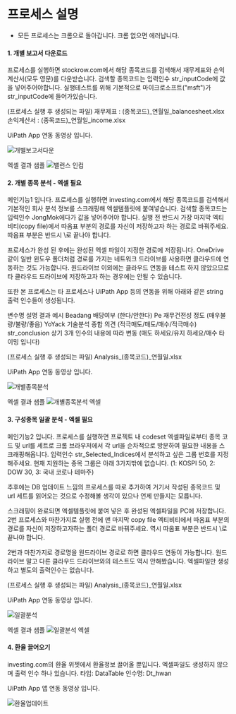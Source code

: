 # 프로세스 설명

- 모든 프로세스는 크롬으로 돌아갑니다. 크롬 없으면 에러납니다.


#### 1. 개별 보고서 다운로드
프로세스를 실행하면 stockrow.com에서 해당 종목코드를 검색해서 재무제표와 손익계산서(모두 영문)를 다운받습니다.
검색할 종목코드는 입력인수 str_inputCode에 값을 넣어주어야합니다.
실행테스트를 위해 기본적으로 마이크로소프트("msft")가 str_inputCode에 들어가있습니다. 

(프로세스 실행 후 생성되는 파일)
 재무제표 : (종목코드)_연월일_balancesheet.xlsx 
 손익계산서 : (종목코드)_연월일_income.xlsx


UiPath App 연동 동영상 입니다.

![개별보고서다운](https://user-images.githubusercontent.com/58212594/111160029-0c909280-85dd-11eb-8ef8-8a483f1a2018.gif)


엑셀 결과 샘플
![밸런스 인컴](https://user-images.githubusercontent.com/58212594/111162731-c852c180-85df-11eb-9089-f07aac324a06.gif)

#### 2. 개별 종목 분석 - 엑셀 필요
메인기능1 입니다.
프로세스를 실행하면 investing.com에서 해당 종목코드를 검색해서 기본적인 회사 분석 정보를 스크래핑해 엑셀템플릿에 붙여넣습니다.
검색할 종목코드는 입력인수 JongMok에다가 값을 넣어주어야 합니다.
실행 전 반드시 가장 마지막 엑티비티(copy file)에서 따옴표 부분의 경로를 자신이 저장하고자 하는 경로로 바꿔주세요.
따옴표 부분은 반드시 \로 끝나야 합니다.

프로세스가 완성 된 후에는 완성된 엑셀 파일이 지정한 경로에 저장됩니다.
OneDrive같이 일반 윈도우 폴더처럼 경로를 가지는 네트워크 드라이브를 사용하면 클라우드에 연동하는 것도 가능합니다.
원드라이브 이외에는 클라우드 연동을 테스트 하지 않았으므로 타 클라우드 드라이브에 저장하고자 하는 경우에는 안될 수 있습니다.

또한 본 프로세스는 타 프로세스나 UiPath App 등의 연동을 위해 아래와 같은 string 출력 인수들이 생성됩니다.

변수명		설명				결과 예시
Beadang		배당여부				(한다/안한다)
Pe		재무건전성 정도			(매우불량/불량/좋음)
YoYack		기술분석 종합 의견		(적극매도/매도/매수/적극매수)
str_conclusion	상기 3개 인수의 내용에 따라 변동	(매도 하세요/유지 하세요/매수 타이밍 입니다)

(프로세스 실행 후 생성되는 파일)
Analysis_(종목코드)_연월일.xlsx

UiPath App 연동 동영상 입니다.

![개별종목분석](https://user-images.githubusercontent.com/58212594/111160145-2b8f2480-85dd-11eb-9753-0488ba8a8c79.gif)

엑셀 결과 샘플
![개별종목분석 엑셀](https://user-images.githubusercontent.com/58212594/111175438-c3940a80-85eb-11eb-905a-f0fe2cfcb0d8.gif)

#### 3. 구성종목 일괄 분석 - 엑셀 필요
메인기능2 입니다.
프로세스를 실행하면 프로젝트 내 codeset 엑셀파일로부터 종목 코드 및 url를 세트로 크롬 브라우저에서 각 url을 순차적으로 방문하여 필요한 내용을 스크래핑해옵니다.
입력인수 str_Selected_Indices에서 분석하고 싶은 그룹 번호를 지정해주세요.
현재 지원하는 종목 그룹은 아래 3가지밖에 없습니다.
(1: KOSPI 50, 2: DOW 30, 3: 국내 코로나 테마주)

추후에는 DB 업데이트 느낌의 프로세스를 따로 추가하여 거기서 작성된 종목코드 및 url 세트를 읽어오는 것으로 수정해볼 생각이 있으나 언제 만들지는 모릅니다.

스크래핑이 완료되면 엑셀템플릿에 붙여 넣은 후 완성된 엑셀파일을 PC에 저장합니다.
2번 프로세스와 마찬가지로 실행 전에 맨 마지막 copy file 엑티비티에서 따옴표 부분의 경로를 자신이 저장하고자하는 폴더 경로로 바꿔주세요.
역시 따옴표 부분은 반드시 \로 끝나야 합니다.

2번과 마찬가지로 경로명을 원드라이브 경로로 하면 클라우드 연동이 가능합니다.
원드라이브 말고 다른 클라우드 드라이브와의 테스트도 역시 안해봤습니다.
엑셀파일만 생성하고 별도의 출력인수는 없습니다.

(프로세스 실행 후 생성되는 파일)
Analysis_(종목코드)_연월일.xlsx

UiPath App 연동 동영상 입니다.

![일괄분석](https://user-images.githubusercontent.com/58212594/111160290-4bbee380-85dd-11eb-9928-d01e1a5634c1.gif)

엑셀 결과 샘플
![일괄분석 엑셀](https://user-images.githubusercontent.com/58212594/111162749-cbe64880-85df-11eb-9790-d361cae955fb.gif)

#### 4. 환율 끌어오기
investing.com의 환율 위젯에서 환율정보 끌어올 뿐입니다. 
엑셀파일도 생성하지 않으며 출력 인수 하나 있습니다.
	타입: 	DataTable
	인수명:	Dt_hwan

UiPath App 앱 연동 동영상 입니다.

![환율업데이트](https://user-images.githubusercontent.com/58212594/111160277-495c8980-85dd-11eb-9d53-5aa5f75d9d76.gif)




